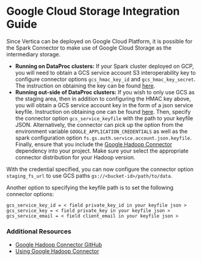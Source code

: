 # Google Cloud Storage Integration Guide

Since Vertica can be deployed on Google Cloud Platform, it is possible for the Spark Connector to make use of Google Cloud Storage as the intermediary storage.

 * **Running on DataProc clusters:** If your Spark cluster deployed on GCP, you will need to obtain a GCS service account S3 interoperability key to configure connector options `gcs_hmac_key_id` and `gcs_hmac_key_secret`. 
The instruction on obtaining the key can be found [here](https://cloud.google.com/storage/docs/authentication/managing-hmackeys#create).
 * **Running out-side of DataProc clusters:** If you wish to only use GCS as the staging area, then in addition to configuring the HMAC key above, you will obtain a GCS service account key in the form of a json service keyfile. Instruction on obtaining one can be found [here](https://cloud.google.com/storage/docs/authentication#generating-a-private-key).
Then, specify the connector option `gcs_service_keyfile` with the path to your keyfile JSON. Alternatively, the connector can pick up the option from the environment variable `GOOGLE_APPLICATION_CREDENTIALS` as well as the spark configuration option `fs.gs.auth.service.account.json.keyfile`.
Finally, ensure that you include the [Google Hadoop Connector](https://mvnrepository.com/artifact/com.google.cloud.bigdataoss/gcs-connector) dependency into your project. Make sure your select the appropriate connector distribution for your Hadoop version.

With the credential specified, you can now configure the connector option `staging_fs_url` to use GCS paths `gs://<bucket-id>/path/to/data`.

Another option to specifying the keyfile path is to set the following connector options:
```
gcs_service_key_id = < field private_key_id in your keyfile json >
gcs_service_key = < field private_key in your keyfile json >
gcs_service_email = < field client_email in your keyfile json >
```

### Additional Resources
 * [Google Hadoop Connector GitHub](https://github.com/GoogleCloudDataproc/hadoop-connectors)
 * [Using Google Hadoop Connector](https://cloud.google.com/dataproc/docs/concepts/connectors/cloud-storage)